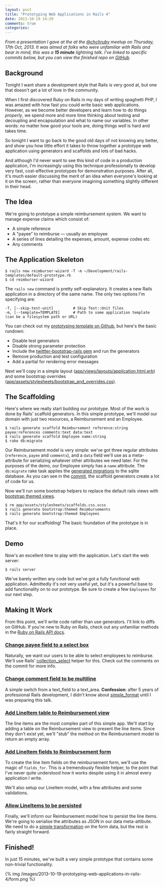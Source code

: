 ```yaml
---
layout: post
title: "Prototyping Web Applications in Rails 4"
date: 2013-10-19 14:29
comments: true
categories: 
---
```


_From a presentation I gave at the at the [@chchruby](https://twitter.com/chchruby) meetup on Thursday, 17th Oct, 2013.
It was aimed at folks who were unfamiliar with Rails and bear in mind, this was a **15 minute** lightning talk.
I've linked to specific commits below, but you can view the finished repo on [GitHub](https://github.com/danielfone/reimburser-wizard)._

## Background

Tonight I want share a development style that Rails is very good at,
but one that doesn't get a lot of love in the community.

When I first discovered Ruby on Rails in my days of writing spaghetti PHP,
I was amazed with how fast you could write basic web applications.
However, as we become better developers and learn how to do things *properly*,
we spend more and more time thinking about testing and decoupling and encapsulation and what to name our variables.
In other words: no matter how good your tools are, doing things *well* is hard and takes time.

So tonight I want to go back to the good old days of not knowing any better,
and show you how little effort it takes to throw together a prototype web application using generators and scaffolds and lots of bad hacks.


And although I'd never want to see this kind of code in a production application,
I'm increasingly using this technique professionally
to develop very fast, cost-effective prototypes for demonstration purposes.
After all, it's much easier discussing the merit of an idea when everyone's looking at it on the screen,
rather than everyone imagining something slightly different in their head.

## The Idea

We're going to prototype a simple reimbursement system.
We want to manage expense claims which consist of:

  * A simple reference
  * A "payee" to reimburse — usually an employee
  * A series of lines detailing the expenses, amount, expense codes etc
  * Any comments

## The Application Skeleton

    $ rails new reimburser-wizard -T -m ~/Development/rails-templates/default-prototype.rb
    $ cd reimburser-wizard

The `rails new` command is pretty self-explanatory. It creates a new Rails application in a directory of the same name.
The only two options I'm specifying are:

    -T, [--skip-test-unit]         # Skip Test::Unit files
    -m, [--template=TEMPLATE]      # Path to some application template (can be a filesystem path or URL)

You can check out my [prototyping template on Github](https://github.com/danielfone/rails-templates/blob/master/default-prototype.rb),
but here's the basic rundown:

  * Disable test generators
  * Disable strong parameter protection
  * Include the [twittter-bootstrap-rails gem](https://github.com/seyhunak/twitter-bootstrap-rails) and run the generators
  * Remove production and test configuration
  * Add a partial for rendering error messages

Next we'll copy in a simple layout ([app/views/layouts/application.html.erb][application.html.erb])
and some bootstrap overrides ([app/assets/stylesheets/bootstrap_and_overrides.css][bootstrap_and_overrides.css]).

## The Scaffolding

Here's where we really start building our prototype. Most of the work is done by Rails' scaffold generators.
In this simple prototype, we'll model our domain with just two resources, a Reimbursement and an Employee.

    $ rails generate scaffold Reimbursement reference:string payee:references comments:text data:text
    $ rails generate scaffold Employee name:string
    $ rake db:migrate

Our Reimbursement model is very simple: we've got three regular attributes (`reference`, `payee` and `comments`),
and a `data` field we'll use as a  meta-attribute for serializing whatever other attributes we need later.
For the purposes of the demo, our Employee simply has a `name` attribute.
The `db:migrate` rake task applies the [generated migrations][migrations] to the sqlite database.
As you can see in the [commit][scaffold-commit], the scaffold generators create a lot of code for us.

Now we'll run some bootstrap helpers to replace the default rails views with [bootstrap themed views][bootstrap-theme-commit].

    $ rm app/assets/stylesheets/scaffolds.css.scss
    $ rails generate bootstrap:themed Reimbursements
    $ rails generate bootstrap:themed Employees

That's it for our scaffolding! The basic foundation of the prototype is in place.

## Demo

Now's an excellent time to play with the application. Let's start the web server:

    $ rails server

We've barely written any code but we've got a fully functional web application.
Admittedly it's not very useful yet, but it's a powerful base to add functionality on to our prototype.
Be sure to create a few `Employees` for our next step.

## Making It Work

From this point, we'll write code rather than use generators. I'll link to diffs on GitHub.
If you're new to Ruby on Rails, check out any unfamiliar methods in the [Ruby on Rails API docs](http://api.rubyonrails.org/v4.0.0/).

### [Change payee field to a select box][payee-commit]

Naturally, we want our users to be able to select employees to reimburse.
We'll use Rails' [collection_select][api-collection-select] helper for this.
Check out the comments on the commit for more info.

### [Change comment field to be multiline][comment-commit]

A simple switch from a text_field to a text_area.
**Confession**: after 5 years of professional Rails development,
I didn't know about [simple_format][api-simple-format] until I was preparing this talk.

### [Add LineItem table to Reimbursement view][li-table-commit]

The line items are the most complex part of this simple app.
We'll start by adding a table on the Reimbursement view to present the line items.
Since they don't exist yet, we'll "stub" the method on the Reimbursement model to return an empty array.

### [Add LineItem fields to Reimbursement form][li-form-commit]

To create the line item fields on the reimbursement form, we'll use the magic of `fields_for`.
This is a tremendously flexible helper, to the point that I've never quite understood how it works
despite using it in almost every application I write.

We'll also setup our LineItem model, with a few attributes and some validations.

### [Allow LineItems to be persisted][li-persist-commit]

Finally, we'll inform our Reimbursement model how to persist the line items.
We're going to serialise the attributes as JSON in our data meta-attibute.
We need to do a [simple transformation][li-transform-attrs] on the form data,
but the rest is fairly straight forward.

## Finished!

In just 15 minutes, we've built a very simple prototype that contains some non-trivial functionality.

{% img /images/2013-10-19-prototyping-web-applications-in-rails-4/form.png %}

[application.html.erb]: https://github.com/danielfone/reimburser-wizard/blob/fd4055e12704b800b7246d637209b5ea5e44005a/app/views/layouts/application.html.erb
[bootstrap_and_overrides.css]: https://github.com/danielfone/reimburser-wizard/blob/fd4055e12704b800b7246d637209b5ea5e44005a/app/assets/stylesheets/bootstrap_and_overrides.css
[scaffold-commit]: https://github.com/danielfone/reimburser-wizard/commit/2c3fe4770203d66e25c41482deb78c19491062c8
[bootstrap-theme-commit]: https://github.com/danielfone/reimburser-wizard/commit/f4cd02940a06b1cf1972a71a557f11612b61db39
[payee-commit]: https://github.com/danielfone/reimburser-wizard/commit/5a512719d522f4cf063632dfd1b6a18875db67aa
[comment-commit]: https://github.com/danielfone/reimburser-wizard/commit/f82821e4737a76964ba0b507f6596b381e60a77a
[li-table-commit]: https://github.com/danielfone/reimburser-wizard/commit/5e52fbc16f4e8609948ae214f47d82a1c6767cfd
[li-form-commit]: https://github.com/danielfone/reimburser-wizard/commit/257d3f26b95881d384300fc18f6e9645a24d8432
[li-persist-commit]: https://github.com/danielfone/reimburser-wizard/commit/1ed5f8176087a1ca72917531792fc744f10f14bb
[migrations]: https://github.com/danielfone/reimburser-wizard/tree/2c3fe4770203d66e25c41482deb78c19491062c8/db/migrate
[api-collection-select]: http://api.rubyonrails.org/v4.0.0/classes/ActionView/Helpers/FormOptionsHelper.html#method-i-collection_select
[api-simple-format]: http://api.rubyonrails.org/v4.0.0/classes/ActionView/Helpers/TextHelper.html#method-i-simple_format
[li-transform-attrs]: https://github.com/danielfone/reimburser-wizard/commit/1ed5f8176087a1ca72917531792fc744f10f14bb#diff-8153fe000751175f2ebf75b5659aa017R17